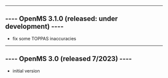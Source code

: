 ------------------------------------------------------------------------------------------
----                                OpenMS 3.1.0     (released: under development)    ----
------------------------------------------------------------------------------------------

 - fix some TOPPAS inaccuracies



------------------------------------------------------------------------------------------
----                                OpenMS 3.0     (released 7/2023)                  ----
------------------------------------------------------------------------------------------

 - initial version